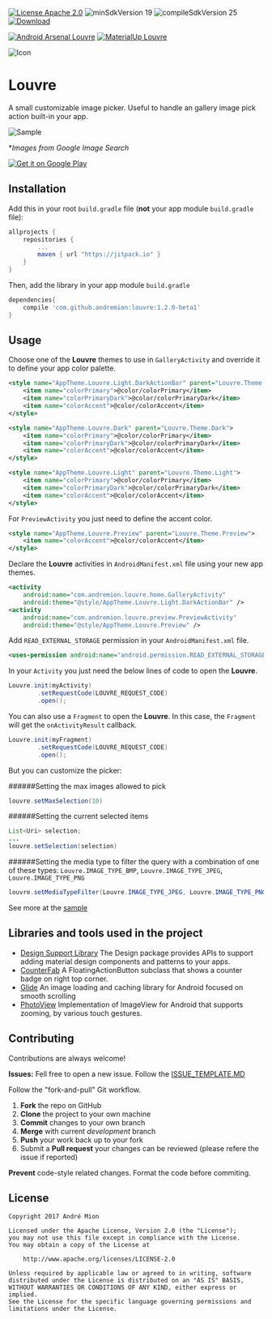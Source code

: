[![License Apache 2.0](https://img.shields.io/badge/License-Apache%202.0-blue.svg?style=true)](http://www.apache.org/licenses/LICENSE-2.0)
![minSdkVersion 19](https://img.shields.io/badge/minSdkVersion-19-red.svg?style=true)
![compileSdkVersion 25](https://img.shields.io/badge/compileSdkVersion-25-yellow.svg?style=true)
[![Download](https://api.bintray.com/packages/andremion/github/Louvre/images/download.svg)](https://bintray.com/andremion/github/Louvre/_latestVersion)

[![Android Arsenal Louvre](https://img.shields.io/badge/Android%20Arsenal-Louvre-green.svg?style=true)](https://android-arsenal.com/details/1/5188)
[![MaterialUp Louvre](https://img.shields.io/badge/MaterialUp-Louvre-blue.svg?style=true)](https://www.uplabs.com/posts/louvre)

![Icon](https://raw.githubusercontent.com/andremion/Louvre/master/sample/src/main/res/mipmap-hdpi/ic_launcher.png)
# Louvre
A small customizable image picker. Useful to handle an gallery image pick action built-in your app.

![Sample](https://raw.githubusercontent.com/andremion/Louvre/master/art/sample.gif)

**Images from Google Image Search*

[![Get it on Google Play](https://developer.android.com/images/brand/en_generic_rgb_wo_60.png)](https://play.google.com/store/apps/details?id=com.andremion.louvre.sample)

## Installation

Add this in your root `build.gradle` file (**not** your app module `build.gradle` file):

```gradle
allprojects {
    repositories {
        ...
        maven { url "https://jitpack.io" }
    }
}
```

Then, add the library in your app module `build.gradle`

```groovy
dependencies{
    compile 'com.github.andremion:louvre:1.2.0-beta1'
}
```

## Usage

Choose one of the **Louvre** themes to use in `GalleryActivity` and override it to define your app color palette.

```xml
<style name="AppTheme.Louvre.Light.DarkActionBar" parent="Louvre.Theme.Light.DarkActionBar">
    <item name="colorPrimary">@color/colorPrimary</item>
    <item name="colorPrimaryDark">@color/colorPrimaryDark</item>
    <item name="colorAccent">@color/colorAccent</item>
</style>
```
```xml
<style name="AppTheme.Louvre.Dark" parent="Louvre.Theme.Dark">
    <item name="colorPrimary">@color/colorPrimary</item>
    <item name="colorPrimaryDark">@color/colorPrimaryDark</item>
    <item name="colorAccent">@color/colorAccent</item>
</style>
```
```xml
<style name="AppTheme.Louvre.Light" parent="Louvre.Theme.Light">
    <item name="colorPrimary">@color/colorPrimary</item>
    <item name="colorPrimaryDark">@color/colorPrimaryDark</item>
    <item name="colorAccent">@color/colorAccent</item>
</style>
```

For `PreviewActivity` you just need to define the accent color.

```xml
<style name="AppTheme.Louvre.Preview" parent="Louvre.Theme.Preview">
    <item name="colorAccent">@color/colorAccent</item>
</style>
```

Declare the **Louvre** activities in `AndroidManifest.xml` file using your new app themes.

```xml
<activity
    android:name="com.andremion.louvre.home.GalleryActivity"
    android:theme="@style/AppTheme.Louvre.Light.DarkActionBar" />
<activity
    android:name="com.andremion.louvre.preview.PreviewActivity"
    android:theme="@style/AppTheme.Louvre.Preview" />
```

Add `READ_EXTERNAL_STORAGE` permission in your `AndroidManifest.xml` file.

```xml
<uses-permission android:name="android.permission.READ_EXTERNAL_STORAGE" />
```

In your `Activity` you just need the below lines of code to open the **Louvre**.

```java
Louvre.init(myActivity)
        .setRequestCode(LOUVRE_REQUEST_CODE)
        .open();
```

You can also use a `Fragment` to open the **Louvre**. In this case, the `Fragment` will get the `onActivityResult` callback.

```java
Louvre.init(myFragment)
        .setRequestCode(LOUVRE_REQUEST_CODE)
        .open();
```

But you can customize the picker:

######Setting the max images allowed to pick
```java
louvre.setMaxSelection(10)
```

######Setting the current selected items
```java
List<Uri> selection;
...
louvre.setSelection(selection)
```

######Setting the media type to filter the query with a combination of one of these types: `Louvre.IMAGE_TYPE_BMP`, `Louvre.IMAGE_TYPE_JPEG`, `Louvre.IMAGE_TYPE_PNG`
```java
louvre.setMediaTypeFilter(Louvre.IMAGE_TYPE_JPEG, Louvre.IMAGE_TYPE_PNG)
```

See more at the [sample](https://github.com/andremion/Louvre/tree/master/sample)

## Libraries and tools used in the project

* [Design Support Library](http://developer.android.com/intl/pt-br/tools/support-library/features.html#design)
The Design package provides APIs to support adding material design components and patterns to your apps.
* [CounterFab](https://github.com/andremion/CounterFab)
A FloatingActionButton subclass that shows a counter badge on right top corner.
* [Glide](https://github.com/bumptech/glide)
An image loading and caching library for Android focused on smooth scrolling
* [PhotoView](https://github.com/chrisbanes/PhotoView)
Implementation of ImageView for Android that supports zooming, by various touch gestures.

## Contributing

Contributions are always welcome!

**Issues:**
Fell free to open a new issue. Follow the [ISSUE_TEMPLATE.MD](https://github.com/andremion/Louvre/tree/master/ISSUE_TEMPLATE.md)

Follow the "fork-and-pull" Git workflow.

 1. **Fork** the repo on GitHub
 2. **Clone** the project to your own machine
 3. **Commit** changes to your own branch
 4. **Merge** with current *development* branch
 5. **Push** your work back up to your fork
 7. Submit a **Pull request** your changes can be reviewed (please refere the issue if reported)

**Prevent** code-style related changes. Format the code before commiting.

## License

    Copyright 2017 André Mion

    Licensed under the Apache License, Version 2.0 (the "License");
    you may not use this file except in compliance with the License.
    You may obtain a copy of the License at

        http://www.apache.org/licenses/LICENSE-2.0

    Unless required by applicable law or agreed to in writing, software
    distributed under the License is distributed on an "AS IS" BASIS,
    WITHOUT WARRANTIES OR CONDITIONS OF ANY KIND, either express or implied.
    See the License for the specific language governing permissions and
    limitations under the License.
